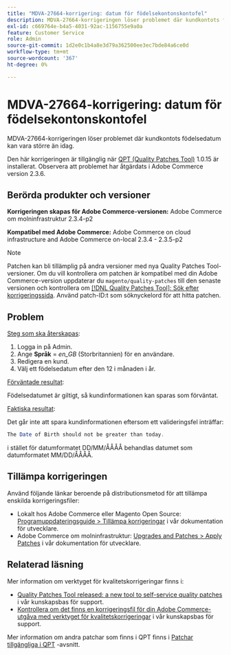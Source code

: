 ```yaml
---
title: "MDVA-27664-korrigering: datum för födelsekontonskontofel"
description: MDVA-27664-korrigeringen löser problemet där kundkontots födelsedatum kan vara större än idag.
exl-id: c669764e-b4a5-4031-92ac-1156755e9a0a
feature: Customer Service
role: Admin
source-git-commit: 1d2e0c1b4a8e3d79a362500ee3ec7bde84a6ce0d
workflow-type: tm+mt
source-wordcount: '367'
ht-degree: 0%

---
```


# MDVA-27664-korrigering: datum för födelsekontonskontofel

MDVA-27664-korrigeringen löser problemet där kundkontots födelsedatum kan vara större än idag.

Den här korrigeringen är tillgänglig när [QPT (Quality Patches Tool)](https://devdocs.magento.com/guides/v2.4/comp-mgr/patching.html#mqp) 1.0.15 är installerat. Observera att problemet har åtgärdats i Adobe Commerce version 2.3.6.

## Berörda produkter och versioner

**Korrigeringen skapas för Adobe Commerce-versionen:** Adobe Commerce om molninfrastruktur 2.3.4-p2

**Kompatibel med Adobe Commerce:** Adobe Commerce on cloud infrastructure and Adobe Commerce on-local 2.3.4 - 2.3.5-p2

>[!NOTE]
>
>Patchen kan bli tillämplig på andra versioner med nya Quality Patches Tool-versioner. Om du vill kontrollera om patchen är kompatibel med din Adobe Commerce-version uppdaterar du `magento/quality-patches` till den senaste versionen och kontrollera om [[!DNL Quality Patches Tool]: Sök efter korrigeringssida](https://devdocs.magento.com/quality-patches/tool.html#patch-grid). Använd patch-ID:t som söknyckelord för att hitta patchen.

## Problem

<u>Steg som ska återskapas</u>:

1. Logga in på Admin.
1. Ange **Språk** = *en\_GB* (Storbritannien) för en användare.
1. Redigera en kund.
1. Välj ett födelsedatum efter den 12 i månaden i år.

<u>Förväntade resultat</u>:

Födelsedatumet är giltigt, så kundinformationen kan sparas som förväntat.

<u>Faktiska resultat</u>:

Det går inte att spara kundinformationen eftersom ett valideringsfel inträffar:

```php
The Date of Birth should not be greater than today.
```

i stället för datumformatet DD/MM/ÅÅÅÅ behandlas datumet som datumformatet MM/DD/ÅÅÅÅ.

## Tillämpa korrigeringen

Använd följande länkar beroende på distributionsmetod för att tillämpa enskilda korrigeringsfiler:

* Lokalt hos Adobe Commerce eller Magento Open Source: [Programuppdateringsguide > Tillämpa korrigeringar](https://devdocs.magento.com/guides/v2.4/comp-mgr/patching/mqp.html) i vår dokumentation för utvecklare.
* Adobe Commerce om molninfrastruktur: [Upgrades and Patches > Apply Patches](https://devdocs.magento.com/cloud/project/project-patch.html) i vår dokumentation för utvecklare.

## Relaterad läsning

Mer information om verktyget för kvalitetskorrigeringar finns i:

* [Quality Patches Tool released: a new tool to self-service quality patches](/help/announcements/adobe-commerce-announcements/magento-quality-patches-released-new-tool-to-self-serve-quality-patches.md) i vår kunskapsbas för support.
* [Kontrollera om det finns en korrigeringsfil för din Adobe Commerce-utgåva med verktyget för kvalitetskorrigeringar](/help/support-tools/patches-available-in-qpt-tool/check-patch-for-magento-issue-with-magento-quality-patches.md) i vår kunskapsbas för support.

Mer information om andra patchar som finns i QPT finns i [Patchar tillgängliga i QPT](https://support.magento.com/hc/en-us/sections/360010506631-Patches-available-in-MQP-tool-) -avsnitt.
